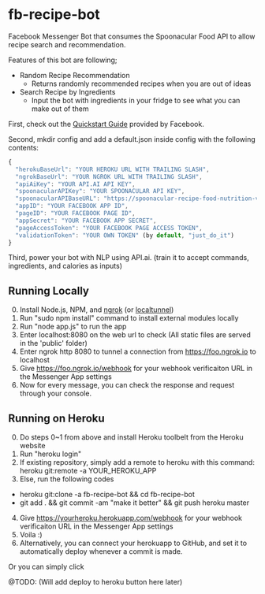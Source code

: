 # fb-recipe-bot
Facebook Messenger Bot that consumes the Spoonacular Food API to allow recipe search and recommendation.

Features of this bot are following;

- Random Recipe Recommendation
  - Returns randomly recommended recipes when you are out of ideas
- Search Recipe by Ingredients
  - Input the bot with ingredients in your fridge to see what you can make out of them

First, check out the [Quickstart Guide](https://developers.facebook.com/docs/messenger-platform/quickstart) provided by Facebook.

Second, mkdir config and add a default.json inside config with the following contents:

```javascript
{
  "herokuBaseUrl": "YOUR HEROKU URL WITH TRAILING SLASH",
  "ngrokBaseUrl": "YOUR NGROK URL WITH TRAILING SLASH",
  "apiAiKey": "YOUR API.AI API KEY",
  "spoonacularAPIKey": "YOUR SPOONACULAR API KEY",
  "spoonacularAPIBaseURL": "https://spoonacular-recipe-food-nutrition-v1.p.mashape.com/",
  "appID": "YOUR FACEBOOK APP ID",
  "pageID": "YOUR FACEBOOK PAGE ID",
  "appSecret": "YOUR FACEBOOK APP SECRET",
  "pageAccessToken": "YOUR FACEBOOK PAGE ACCESS TOKEN",
  "validationToken": "YOUR OWN TOKEN" (by default, "just_do_it")
}
```

Third, power your bot with NLP using API.ai. (train it to accept commands, ingredients, and calories as inputs)


## Running Locally
0. Install Node.js, NPM, and [ngrok](https://ngrok.com/) (or [localtunnel](https://localtunnel.me/))
1. Run "sudo npm install" command to install external modules locally
2. Run "node app.js" to run the app
3. Enter localhost:8080 on the web url to check (All static files are served in the 'public' folder)
4. Enter ngrok http 8080 to tunnel a connection from https://foo.ngrok.io to localhost
5. Give https://foo.ngrok.io/webhook for your webhook verificaiton URL in the Messenger App settings
6. Now for every message, you can check the response and request through your console.

## Running on Heroku
0. Do steps 0~1 from above and install Heroku toolbelt from the Heroku website
1. Run "heroku login"
2. If existing repository, simply add a remote to heroku with this command: heroku git:remote -a YOUR_HEROKU_APP
3. Else, run the following codes

  - heroku git:clone -a fb-recipe-bot && cd fb-recipe-bot
  - git add . && git commit -am "make it better" && git push heroku master

4. Give https://yourheroku.herokuapp.com/webhook for your webhook verificaiton URL in the Messenger App settings
5. Voila :)
6. Alternatively, you can connect your herokuapp to GitHub, and set it to automatically deploy whenever a commit is made.

Or you can simply click

@TODO: (Will add deploy to heroku button here later)
